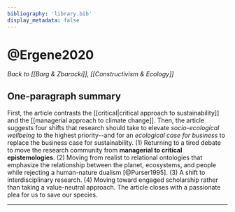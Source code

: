 ```yaml
---
bibliography: 'library.bib'
display_metadata: false
---
```


# @Ergene2020

_Back to [[Barg & Zbaracki]], [[Constructivism & Ecology]]_

## One-paragraph summary

First, the article contrasts the [[critical|critical approach to sustainability]] and the [[managerial approach to climate change]]. Then, the article suggests four shifts that research should take to elevate _socio-ecological wellbeing_ to the highest priority--and for an _ecological case for business_ to replace the business case for sustainability. (1) Returning to a tired debate to move the research community from **managerial to critical epistemologies**. (2) Moving from realist to relational ontologies that emphasize the relationship between the planet, ecosystems, and people while rejecting a human-nature dualism [@Purser1995]. (3) A shift to interdisciplinary research. (4) Moving toward engaged scholarship rather than taking a value-neutral approach. The article closes with a passionate plea for us to save our species.

---